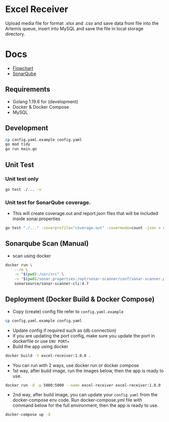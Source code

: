 # Excel Receiver

Upload media file for format .xlsx and .csv and save data from file into the Artemis queue, insert into MySQL and save the file in local storage directory.

# Docs
- [Flowchart](https://drive.google.com/file/d/1WqvIM0Nae-JRj61W3ALtSUFvzwPhkiHI/view?usp=sharing)
- [SonarQube](http://192.168.181.116:9090/dashboard?id=NaufalSimpleFileAPI)

## Requirements
- Golang 1.19.6 for (development)
- Docker & Docker Compose
- MySQL


## Development
```bash
cp config.yaml.example config.yaml
go mod tidy
go run main.go
```

## Unit Test
### Unit test only
```bash
go test ./... -v
``` 
### Unit test for SonarQube coverage.
- This will create coverage.out and report.json files that will be included inside sonar.properties
```bash
go test "./..." -coverprofile="coverage.out" -covermode=count -json > report.json;
```

## Sonarqube Scan (Manual)
- scan using docker
```bash
docker run \
    --rm \
    -v "$(pwd):/usr/src" \
    -v "$(pwd)/sonar.properties:/opt/sonar-scanner/conf/sonar-scanner.properties" \
    sonarsource/sonar-scanner-cli:4.7
```
## Deployment (Docker Build & Docker Compose)
- Copy (create) config file refer to `config.yaml.example`
```bash
cp config.yaml.example config.yaml
```
- Update config if required such as (db connection)
- if you are updating the port config, make sure you update the port in dockerfile or use `ENV PORT=`
- Build the app using docker
```bash
docker build -t excel-receiver:1.0.0 .
```
- You can run with 2 ways, use docker run or docker compose 
- 1st way, after build image, run the images below, then the app is ready to use.
```bash
docker run -d -p 5000:5000 --name excel-receiver excel-receiver:1.0.0 
```
- 2nd way, after build image, you can update your `config.yaml` from the docker-compose env code. Run docker-compose.yml file with command below for the full environment, then the app is ready to use.
```bash
docker-compose up -d
```
